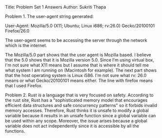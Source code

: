 Title: Problem Set 1 Answers
Author: Sukriti Thapa

Problem 1.
The user-agent string generated:

User-Agent: Mozilla/5.0 (X11; Ubuntu; Linux i686; rv:26.0) Gecko/20100101 Firefox/26.0

The user-agent seems to be accessing the server through the network which is the internet. 

The Mozilla/5.0 part shows that the user agent is Mozilla based. I believe that the 5.0 shows that it is Mozilla version 5.0. Since I'm using virtual box, I'm not sure what X11 means but I assume that is where it should tell me what system I am running on (Macintosh for example). The next part shows that the host operating system is Linux i586. I'm not sure what rv: 26.0 means or what Gecko/20100101 means either. The line with firefox means that I used Firefox. 

Problem 2.
Rust is a language that is very focused on safety. According to the rust site, Rust has a "sophisticated memory model that encourages efficient data structures and safe concurrency patterns" so it forbids invalid memory accesses. Therefore, Rust thinks it is unsafe to modify a global variable because it results in an unsafe function since a global variable can be used within any scope. Moreover, the issue arises because a global variable does not act independently since it is accessible by all the functions. 
